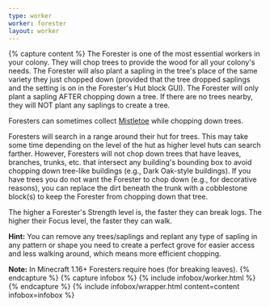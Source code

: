 ```yaml
---
type: worker
worker: forester
layout: worker
---
```

{% capture content %}
The Forester is one of the most essential workers in your colony. They will chop trees to provide the wood for all your colony's needs. The Forester will also plant a sapling in the tree's place of the same variety they just chopped down (provided that the tree dropped saplings and the setting is on in the Forester's Hut block GUI). The Forester will only plant a sapling AFTER chopping down a tree. If there are no trees nearby, they will NOT plant any saplings to create a tree.

Foresters can sometimes collect [Mistletoe](../../source/items/mistletoe) while chopping down trees.

Foresters will search in a range around their hut for trees. This may take some time depending on the level of the hut as higher level huts can search farther. However, Foresters will not chop down trees that have leaves, branches, trunks, etc. that intersect any building's bounding box to avoid chopping down tree-like buildings (e.g., Dark Oak-style buildings). If you have trees you do not want the Forester to chop down (e.g., for decorative reasons), you can replace the dirt beneath the trunk with a cobblestone block(s) to keep the Forester from chopping down that tree.

The higher a Forester's Strength level is, the faster they can break logs. The higher their Focus level, the faster they can walk.

**Hint:** You can remove any trees/saplings and replant any type of sapling in any pattern or shape you need to create a perfect grove for easier access and less walking around, which means more efficient chopping.

**Note:** In Minecraft 1.16+ Foresters require hoes (for breaking leaves).
{% endcapture %}
{% capture infobox %}
{% include infobox/worker.html %}
{% endcapture %}
{% include infobox/wrapper.html content=content infobox=infobox %}
